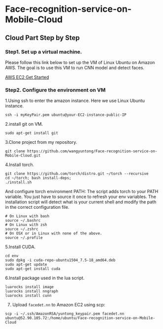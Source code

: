 # Face-recognition-service-on-Mobile-Cloud

## Cloud Part Step by Step

### Step1. Set up a virtual machine.

Please follow this link below to set up the VM of Linux Ubuntu on Amazon AWS. The goal is to use this VM to run CNN model and detect faces. 

[AWS EC2 Get Started](http://docs.aws.amazon.com/AWSEC2/latest/UserGuide/EC2_GetStarted.html)

### Step2. Configure the environment on VM

1.Using ssh to enter the amazon instance. Here we use Linux Ubuntu instance.
```
ssh -i myKeyPair.pem ubuntu@your-EC2-instance-public-IP
```
2.install git on VM. 
```
sudo apt-get install git
```
3.Clone project from my repository.
```
git clone https://github.com/wangyuntong/Face-recognition-service-on-Mobile-Cloud.git
```
4.Install torch.
```
git clone https://github.com/torch/distro.git ~/torch --recursive
cd ~/torch; bash install-deps;
./install.sh
```
And configure torch environment PATH:
The script adds torch to your PATH variable. You just have to source it once to refresh your env variables. The installation script will detect what is your current shell and modify the path in the correct configuration file.
```
# On Linux with bash
source ~/.bashrc
# On Linux with zsh
source ~/.zshrc
# On OSX or in Linux with none of the above.
source ~/.profile
```
5.Install CUDA. 
```
cd env
sudo dpkg -i cuda-repo-ubuntu1504_7.5-18_amd64.deb
sudo apt-get update
sudo apt-get install cuda
```
6.Install package used in the lua script.
```
luarocks install image
luarocks install nngraph
luarocks install cunn
```
7. Upload ```facedet.nn``` to Amazon EC2 using scp:
```
scp -i ~/.ssh/AmazonRSA/yuntong_keypair.pem facedet.nn ubuntu@52.90.105.72:/home/ubuntu/Face-recognition-service-on-Mobile-Cloud
```
